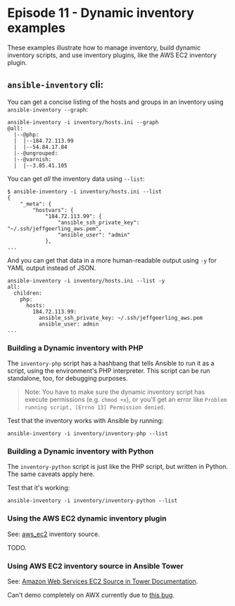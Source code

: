 # Episode 11 - Dynamic inventory examples

These examples illustrate how to manage inventory, build dynamic inventory scripts, and use inventory plugins, like the AWS EC2 inventory plugin.

## `ansible-inventory` cli:

You can get a concise listing of the hosts and groups in an inventory using `ansible-inventory --graph`:

```
ansible-inventory -i inventory/hosts.ini --graph
@all:
  |--@php:
  |  |--184.72.113.99
  |  |--54.84.17.84
  |--@ungrouped:
  |--@varnish:
  |  |--3.85.41.105
```

You can get _all_ the inventory data using `--list`:

```
$ ansible-inventory -i inventory/hosts.ini --list
{
    "_meta": {
        "hostvars": {
            "184.72.113.99": {
                "ansible_ssh_private_key": "~/.ssh/jeffgeerling_aws.pem",
                "ansible_user": "admin"
            },
...
```

And you can get that data in a more human-readable output using `-y` for YAML output instead of JSON.

```
ansible-inventory -i inventory/hosts.ini --list -y
all:
  children:
    php:
      hosts:
        184.72.113.99:
          ansible_ssh_private_key: ~/.ssh/jeffgeerling_aws.pem
          ansible_user: admin
...
```
### Building a Dynamic inventory with PHP

The `inventory-php` script has a hashbang that tells Ansible to run it as a script, using the environment's PHP interpreter. This script can be run standalone, too, for debugging purposes.

> Note: You have to make sure the dynamic inventory script has execute permissions (e.g. `chmod +x`), or you'll get an error like `Problem running script, [Errno 13] Permission denied`.

Test that the inventory works with Ansible by running:

    ansible-inventory -i inventory/inventory-php --list

### Building a Dynamic inventory with Python

The `inventory-python` script is just like the PHP script, but written in Python. The same caveats apply here.

Test that it's working:

    ansible-inventory -i inventory/inventory-python --list

### Using the AWS EC2 dynamic inventory plugin

See: [aws_ec2](https://docs.ansible.com/ansible/latest/plugins/inventory/aws_ec2.html) inventory source.

TODO.

### Using AWS EC2 inventory source in Ansible Tower

See: [Amazon Web Services EC2 Source in Tower Documentation](https://docs.ansible.com/ansible-tower/latest/html/userguide/inventories.html#amazon-web-services-ec2).

Can't demo completely on AWX currently due to [this bug](https://github.com/ansible/awx/issues/6878#issuecomment-637918288).

